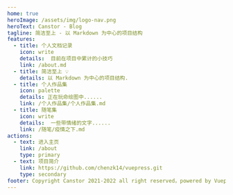 ```yaml
---
home: true
heroImage: /assets/img/logo-nav.png
heroText: Canstor - Blog
tagline: 简洁至上 - 以 Markdown 为中心的项目结构
features:
  - title: 个人文档记录
    icon: write
    details:  目前在项目中累计的小技巧
    link: /about.md
  - title: 简洁至上 💡
    details: 以 Markdown 为中心的项目结构.
  - title: 个人作品集
    icon: palette
    details: 正在玩命绘图中......
    link: /个人作品集/个人作品集.md
  - title: 随笔集
    icon: write
    details:  一些带情绪的文字......
    link: /随笔/疫情之下.md
actions:
  - text: 进入主页
    link: /about
    type: primary
  - text: 项目简介
    link: https://github.com/chenzk14/vuepress.git
    type: secondary
footer: Copyright Canstor 2021-2022 all right reserved，powered by Vuepress 2.0-beta
---
```


